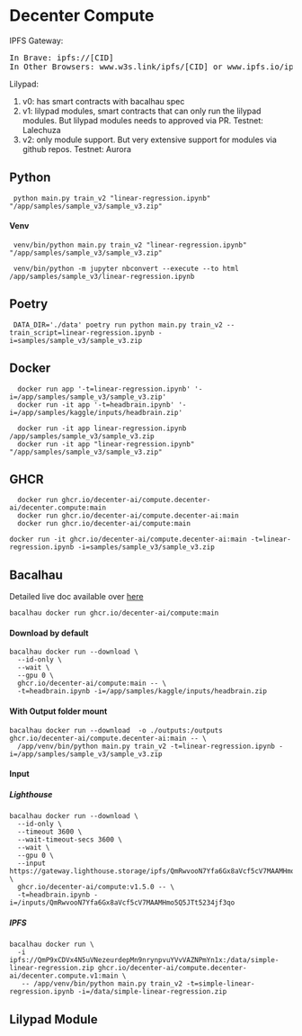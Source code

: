 # Decenter Compute

IPFS Gateway: 
<pre>
In Brave: ipfs://[CID]
In Other Browsers: www.w3s.link/ipfs/[CID] or www.ipfs.io/ipfs/[CID]
</pre>

Lilypad: 

1. v0: has smart contracts with bacalhau spec
2. v1: lilypad modules, smart contracts that can only run the lilypad modules. But lilypad modules needs to approved via PR.
Testnet: Lalechuza
3. v2: only module support. But very extensive support for modules via github repos.
Testnet: Aurora

## Python

```
 python main.py train_v2 "linear-regression.ipynb" "/app/samples/sample_v3/sample_v3.zip"
```

#### Venv

```
 venv/bin/python main.py train_v2 "linear-regression.ipynb" "/app/samples/sample_v3/sample_v3.zip"

 venv/bin/python -m jupyter nbconvert --execute --to html  /app/samples/sample_v3/linear-regression.ipynb
```

## Poetry

```
 DATA_DIR='./data' poetry run python main.py train_v2 --train_script=linear-regression.ipynb -i=samples/sample_v3/sample_v3.zip
```

## Docker

```
  docker run app '-t=linear-regression.ipynb' '-i=/app/samples/sample_v3/sample_v3.zip'
  docker run -it app '-t=headbrain.ipynb' '-i=/app/samples/kaggle/inputs/headbrain.zip'

  docker run -it app linear-regression.ipynb /app/samples/sample_v3/sample_v3.zip
  docker run -it app "linear-regression.ipynb" "/app/samples/sample_v3/sample_v3.zip"
```

## GHCR

```
  docker run ghcr.io/decenter-ai/compute.decenter-ai/decenter.compute:main
  docker run ghcr.io/decenter-ai/compute.decenter-ai:main
  docker run ghcr.io/decenter-ai/compute:main
```

```
docker run -it ghcr.io/decenter-ai/compute.decenter-ai:main -t=linear-regression.ipynb -i=samples/sample_v3/sample_v3.zip
```

## Bacalhau

Detailed live doc available over [here](https://colab.research.google.com/drive/16pVoRVdQAd4Yh73JSMJMtYG-rLEjTgWw#scrollTo=IzR8eWCh_TJN)

<!-- 
	bacalhau docker run --gpu 1 ghcr.io/bacalhau-project/examples/stable-diffusion-gpu:0.0.1 -- python main.py --o ./outputs --p "cod swimming through data"
 -->

```
bacalhau docker run ghcr.io/decenter-ai/compute:main
```

#### Download by default

```working
bacalhau docker run --download \
  --id-only \
  --wait \
  --gpu 0 \
  ghcr.io/decenter-ai/compute:main -- \
  -t=headbrain.ipynb -i=/app/samples/kaggle/inputs/headbrain.zip
```

#### With Output folder mount

```untested
bacalhau docker run --download  -o ./outputs:/outputs  ghcr.io/decenter-ai/compute.decenter-ai:main -- \
  /app/venv/bin/python main.py train_v2 -t=linear-regression.ipynb -i=/app/samples/sample_v3/sample_v3.zip
```

#### Input

##### Lighthouse

```
bacalhau docker run --download \
  --id-only \
  --timeout 3600 \
  --wait-timeout-secs 3600 \
  --wait \
  --gpu 0 \
  --input https://gateway.lighthouse.storage/ipfs/QmRwvooN7Yfa6Gx8aVcf5cV7MAAMHmo5Q5JTt5234jf3qo  \
  ghcr.io/decenter-ai/compute:v1.5.0 -- \
  -t=headbrain.ipynb -i=/inputs/QmRwvooN7Yfa6Gx8aVcf5cV7MAAMHmo5Q5JTt5234jf3qo
```

##### IPFS


```untested
bacalhau docker run \
  -i ipfs://QmP9xCDVx4N5uVNezeurdepMn9nrynpvuYVvVAZNPmYn1x:/data/simple-linear-regression.zip ghcr.io/decenter-ai/compute.decenter-ai/decenter.compute.v1:main \
   -- /app/venv/bin/python main.py train_v2 -t=simple-linear-regression.ipynb -i=/data/simple-linear-regression.zip
```

## Lilypad Module

```

```

